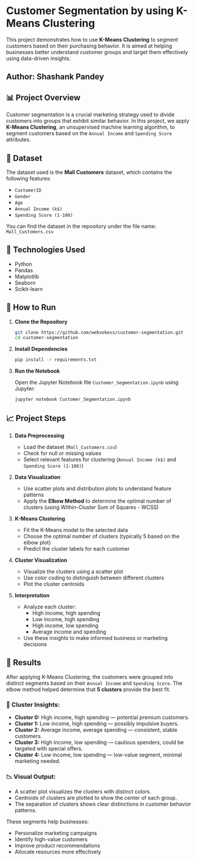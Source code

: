 # Customer Segmentation by using K-Means Clustering

This project demonstrates how to use **K-Means Clustering** to segment customers based on their purchasing behavior. It is aimed at helping businesses better understand customer groups and target them effectively using data-driven insights.


## Author: Shashank Pandey

## 📊 Project Overview

Customer segmentation is a crucial marketing strategy used to divide customers into groups that exhibit similar behavior. In this project, we apply **K-Means Clustering**, an unsupervised machine learning algorithm, to segment customers based on the `Annual Income` and `Spending Score` attributes.

## 📁 Dataset

The dataset used is the **Mall Customers** dataset, which contains the following features:

- `CustomerID`
- `Gender`
- `Age`
- `Annual Income (k$)`
- `Spending Score (1-100)`

You can find the dataset in the repository under the file name: `Mall_Customers.csv`

## 🔧 Technologies Used

- Python
- Pandas
- Matplotlib
- Seaborn
- Scikit-learn

## 🚀 How to Run

1. **Clone the Repository**

   ```bash
   git clone https://github.com/webvokess/customer-segmentation.git
   cd customer-segmentation

2. **Install Dependencies**

    ```bash
   pip install -r requirements.txt

    
3. **Run the Notebook**

   Open the Jupyter Notebook file `Customer_Segmentation.ipynb` using Jupyter:

   ```bash
   jupyter notebook Customer_Segmentation.ipynb

## 📈 Project Steps

1. **Data Preprocessing**
   - Load the dataset (`Mall_Customers.csv`)
   - Check for null or missing values
   - Select relevant features for clustering (`Annual Income (k$)` and `Spending Score (1-100)`)

2. **Data Visualization**
   - Use scatter plots and distribution plots to understand feature patterns
   - Apply the **Elbow Method** to determine the optimal number of clusters (using Within-Cluster Sum of Squares - WCSS)

3. **K-Means Clustering**
   - Fit the K-Means model to the selected data
   - Choose the optimal number of clusters (typically 5 based on the elbow plot)
   - Predict the cluster labels for each customer

4. **Cluster Visualization**
   - Visualize the clusters using a scatter plot
   - Use color coding to distinguish between different clusters
   - Plot the cluster centroids

5. **Interpretation**
   - Analyze each cluster:
     - High income, high spending
     - Low income, high spending
     - High income, low spending
     - Average income and spending
   - Use these insights to make informed business or marketing decisions


## 📌 Results

After applying K-Means Clustering, the customers were grouped into distinct segments based on their `Annual Income` and `Spending Score`. The elbow method helped determine that **5 clusters** provide the best fit.

### 🔹 Cluster Insights:

- **Cluster 0:** High income, high spending — potential premium customers.
- **Cluster 1:** Low income, high spending — possibly impulsive buyers.
- **Cluster 2:** Average income, average spending — consistent, stable customers.
- **Cluster 3:** High income, low spending — cautious spenders, could be targeted with special offers.
- **Cluster 4:** Low income, low spending — low-value segment, minimal marketing needed.

### 📉 Visual Output:

- A scatter plot visualizes the clusters with distinct colors.
- Centroids of clusters are plotted to show the center of each group.
- The separation of clusters shows clear distinctions in customer behavior patterns.

These segments help businesses:
- Personalize marketing campaigns
- Identify high-value customers
- Improve product recommendations
- Allocate resources more effectively
